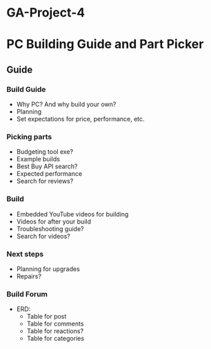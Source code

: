 # GA-Project-4

# PC Building Guide and Part Picker

## Guide

### Build Guide

* Why PC? And why build your own?
* Planning
* Set expectations for price, performance, etc.

### Picking parts

* Budgeting tool exe?
* Example builds
* Best Buy API search?
* Expected performance
* Search for reviews?

### Build

* Embedded YouTube videos for building
* Videos for after your build
* Troubleshooting guide?
* Search for videos?

### Next steps

* Planning for upgrades
* Repairs?

### Build Forum

* ERD:
    * Table for post
    * Table for comments
    * Table for reactions?
    * Table for categories